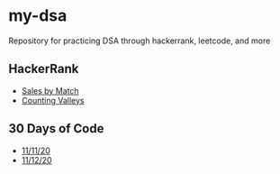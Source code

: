 # my-dsa
Repository for practicing DSA through hackerrank, leetcode, and more

## HackerRank
- [Sales by Match](./hackerrank/salesByMatch/challenge.md)
- [Counting Valleys](./hackerrank/countingValleys/challenge.md)

## 30 Days of Code
- [11/11/20](./hackerrank30daysOfCode/day0/challenge.md)
- [11/12/20](./hackerrank30daysOfCode/day1/challenge.md)